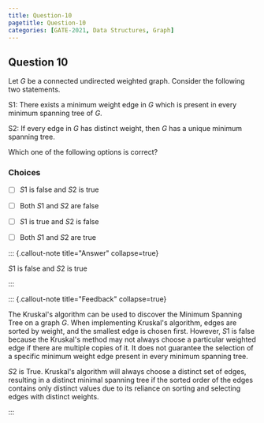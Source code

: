 ```yaml
---
title: Question-10
pagetitle: Question-10
categories: [GATE-2021, Data Structures, Graph]
---
```


## Question 10

Let $G$ be a connected undirected weighted graph. Consider the following two statements.

S1: There exists a minimum weight edge in $G$ which is present in every minimum spanning tree of $G$.

S2: If every edge in $G$ has distinct weight, then $G$ has a unique minimum spanning tree.

Which one of the following options is correct?


### Choices
- [ ] $S1$ is false and $S2$ is true
- [ ] Both $S1$ and $S2$ are false
- [ ] $S1$ is true and $S2$ is false
- [ ] Both $S1$ and $S2$ are true



::: {.callout-note title="Answer" collapse=true}

$S1$ is false and $S2$ is true

:::



::: {.callout-note title="Feedback" collapse=true}

The Kruskal's algorithm can be used to discover the Minimum Spanning Tree on a graph $G$. When implementing Kruskal's algorithm, edges are sorted by weight, and the smallest edge is chosen first. However, $S1$ is false because the Kruskal's method may not always choose a particular weighted edge if there are multiple copies of it. It does not guarantee the selection of a specific minimum weight edge present in every minimum spanning tree.

$S2$ is True. Kruskal's algorithm will always choose a distinct set of edges, resulting in a distinct minimal spanning tree if the sorted order of the edges contains only distinct values due to its reliance on sorting and selecting edges with distinct weights.

:::